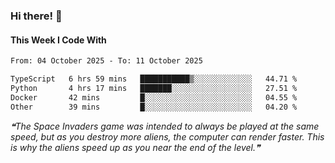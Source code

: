 ### Hi there! 👋

#### This Week I Code With
<!--START_SECTION:waka-->

```txt
From: 04 October 2025 - To: 11 October 2025

TypeScript   6 hrs 59 mins   ███████████▒░░░░░░░░░░░░░   44.71 %
Python       4 hrs 17 mins   ███████░░░░░░░░░░░░░░░░░░   27.51 %
Docker       42 mins         █░░░░░░░░░░░░░░░░░░░░░░░░   04.55 %
Other        39 mins         █░░░░░░░░░░░░░░░░░░░░░░░░   04.20 %
```

<!--END_SECTION:waka-->

<!--STARTS_HERE_QUOTE_README-->
<i>❝The Space Invaders game was intended to always be played at the same speed, but as you destroy more aliens, the computer can render faster. This is why the aliens speed up as you near the end of the level.❞</i>
<!--ENDS_HERE_QUOTE_README-->
